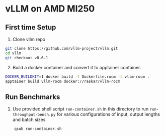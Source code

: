 # vLLM on AMD MI250

## First time Setup

1. Clone vllm repo
```bash
git clone https://github.com/vllm-project/vllm.git
cd vllm
git checkout v0.6.1

```

2. Build a docker container and convert it to apptainer container. 
```bash
DOCKER_BUILDKIT=1 docker build -f Dockerfile.rocm -t vllm-rocm .
apptainer build vllm-rocm docker://raskar/vllm-rocm
```


## Run Benchmarks 


1. Use provided shell script `run-container.sh` in this directory to run `run-throughput-bench.py` for various configurations of input, output lengths and batch sizes. 

```bash
    qsub run-container.sh
```

